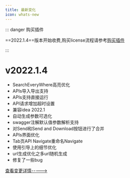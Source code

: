 ```yaml
---
title: 最新变化
icon: whats-new
---
```


::: danger 购买插件

==2022.1.4==版本开始收费,购买license流程请参考[购买插件](./buy.md)

:::

# v2022.1.4

* SearchEveryWhere高亮优化
* APIs导入导出支持
* APIs支持直接运行
* API请求增加超时设置
* 兼容idea 2022.1
* 自动生成参数可选化
* swagger注解默认值参数解析支持
* 对Send和Send and Download按钮进行了合并
* APIs界面优化
* Tab页API Navigate重命名Navigate
* 使用引导上的细节优化
* url生成优化之多url随机生成
* 修复了一些bug

[查看变更详情----->](./history.md)